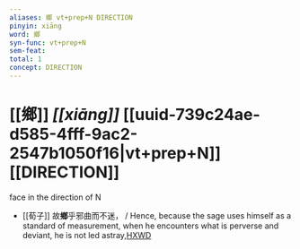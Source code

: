 ```yaml
---
aliases: 鄉 vt+prep+N DIRECTION
pinyin: xiāng
word: 鄉
syn-func: vt+prep+N
sem-feat: 
total: 1
concept: DIRECTION 
---
```

# [[鄉]] *[[xiāng]]*  [[uuid-739c24ae-d585-4fff-9ac2-2547b1050f16|vt+prep+N]] [[DIRECTION]]
face in the direction of N
 - [[荀子]] 故**鄉**乎邪曲而不迷，
                     / Hence, because the sage uses himself as a standard of measurement, when he encounters what is perverse and deviant, he is not led astray,[HXWD](https://hxwd.org/textview.html?location=KR3a0002_tls_005-7a.27)